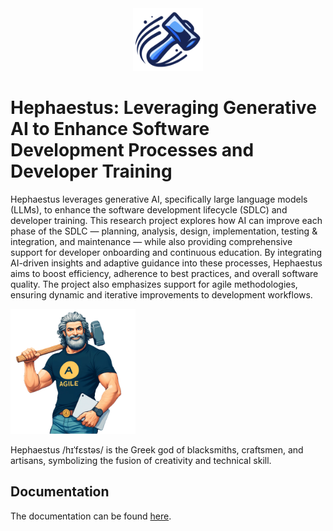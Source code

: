 <div align="center">
  <img alt="Hephaestus Logo" height="100px" src="./docs/images/hammer.svg">
</div>

# Hephaestus: Leveraging Generative AI to Enhance Software Development Processes and Developer Training

Hephaestus leverages generative AI, specifically large language models (LLMs), to enhance the software development lifecycle (SDLC) and developer training. This research project explores how AI can improve each phase of the SDLC — planning, analysis, design, implementation, testing & integration, and maintenance — while also providing comprehensive support for developer onboarding and continuous education. By integrating AI-driven insights and adaptive guidance into these processes, Hephaestus aims to boost efficiency, adherence to best practices, and overall software quality. The project also emphasizes support for agile methodologies, ensuring dynamic and iterative improvements to development workflows.

<img alt="Agile Hephaestus" height="200px" src="./docs/images/agile_hephaestus.png">

Hephaestus /hɪˈfɛstəs/ is the Greek god of blacksmiths, craftsmen, and artisans, symbolizing the fusion of creativity and technical skill.

## Documentation
The documentation can be found [here](https://ls1intum.github.io/Hephaestus/).
